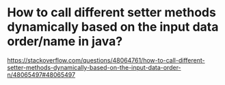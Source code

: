 # How to call different setter methods dynamically based on the input data order/name in java?

https://stackoverflow.com/questions/48064761/how-to-call-different-setter-methods-dynamically-based-on-the-input-data-order-n/48065497#48065497
